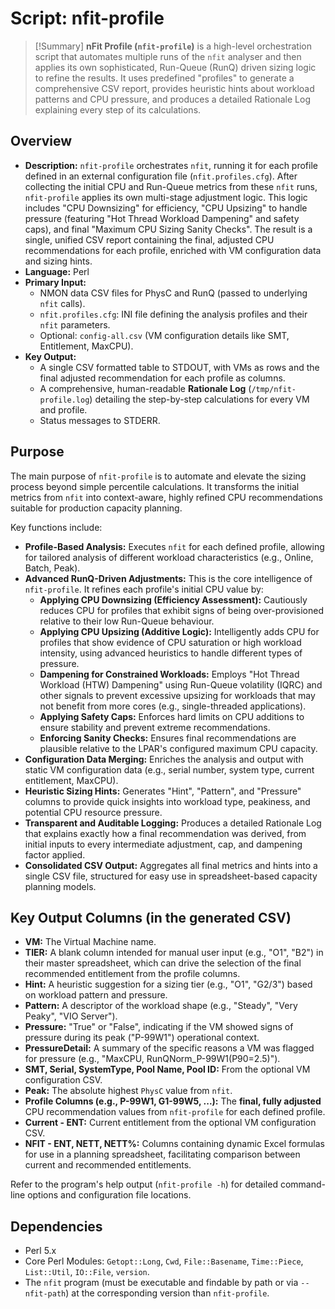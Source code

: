 # Script: nfit-profile

> [!Summary]
> **nFit Profile (`nfit-profile`)** is a high-level orchestration script that automates multiple runs of the `nfit` analyser and then applies its own sophisticated, Run-Queue (RunQ) driven sizing logic to refine the results. It uses predefined "profiles" to generate a comprehensive CSV report, provides heuristic hints about workload patterns and CPU pressure, and produces a detailed Rationale Log explaining every step of its calculations.

## Overview
- **Description:** `nfit-profile` orchestrates `nfit`, running it for each profile defined in an external configuration file (`nfit.profiles.cfg`). After collecting the initial CPU and Run-Queue metrics from these `nfit` runs, `nfit-profile` applies its own multi-stage adjustment logic. This logic includes "CPU Downsizing" for efficiency, "CPU Upsizing" to handle pressure (featuring "Hot Thread Workload Dampening" and safety caps), and final "Maximum CPU Sizing Sanity Checks". The result is a single, unified CSV report containing the final, adjusted CPU recommendations for each profile, enriched with VM configuration data and sizing hints.
- **Language:** Perl
- **Primary Input:**
    - NMON data CSV files for PhysC and RunQ (passed to underlying `nfit` calls).
    - `nfit.profiles.cfg`: INI file defining the analysis profiles and their `nfit` parameters.
    - Optional: `config-all.csv` (VM configuration details like SMT, Entitlement, MaxCPU).
- **Key Output:**
    - A single CSV formatted table to STDOUT, with VMs as rows and the final adjusted recommendation for each profile as columns.
    - A comprehensive, human-readable **Rationale Log** (`/tmp/nfit-profile.log`) detailing the step-by-step calculations for every VM and profile.
    - Status messages to STDERR.

## Purpose

The main purpose of `nfit-profile` is to automate and elevate the sizing process beyond simple percentile calculations. It transforms the initial metrics from `nfit` into context-aware, highly refined CPU recommendations suitable for production capacity planning.

Key functions include:
- **Profile-Based Analysis:** Executes `nfit` for each defined profile, allowing for tailored analysis of different workload characteristics (e.g., Online, Batch, Peak).
- **Advanced RunQ-Driven Adjustments:** This is the core intelligence of `nfit-profile`. It refines each profile's initial CPU value by:
    - **Applying CPU Downsizing (Efficiency Assessment):** Cautiously reduces CPU for profiles that exhibit signs of being over-provisioned relative to their low Run-Queue behaviour.
    - **Applying CPU Upsizing (Additive Logic):** Intelligently adds CPU for profiles that show evidence of CPU saturation or high workload intensity, using advanced heuristics to handle different types of pressure.
    - **Dampening for Constrained Workloads:** Employs "Hot Thread Workload (HTW) Dampening" using Run-Queue volatility (IQRC) and other signals to prevent excessive upsizing for workloads that may not benefit from more cores (e.g., single-threaded applications).
    - **Applying Safety Caps:** Enforces hard limits on CPU additions to ensure stability and prevent extreme recommendations.
    - **Enforcing Sanity Checks:** Ensures final recommendations are plausible relative to the LPAR's configured maximum CPU capacity.
- **Configuration Data Merging:** Enriches the analysis and output with static VM configuration data (e.g., serial number, system type, current entitlement, MaxCPU).
- **Heuristic Sizing Hints:** Generates "Hint", "Pattern", and "Pressure" columns to provide quick insights into workload type, peakiness, and potential CPU resource pressure.
- **Transparent and Auditable Logging:** Produces a detailed Rationale Log that explains exactly how a final recommendation was derived, from initial inputs to every intermediate adjustment, cap, and dampening factor applied.
- **Consolidated CSV Output:** Aggregates all final metrics and hints into a single CSV file, structured for easy use in spreadsheet-based capacity planning models.

## Key Output Columns (in the generated CSV)
- **VM:** The Virtual Machine name.
- **TIER:** A blank column intended for manual user input (e.g., "O1", "B2") in their master spreadsheet, which can drive the selection of the final recommended entitlement from the profile columns.
- **Hint:** A heuristic suggestion for a sizing tier (e.g., "O1", "G2/3") based on workload pattern and pressure.
- **Pattern:** A descriptor of the workload shape (e.g., "Steady", "Very Peaky", "VIO Server").
- **Pressure:** "True" or "False", indicating if the VM showed signs of pressure during its peak ("P-99W1") operational context.
- **PressureDetail:** A summary of the specific reasons a VM was flagged for pressure (e.g., "MaxCPU, RunQNorm_P-99W1(P90=2.5)").
- **SMT, Serial, SystemType, Pool Name, Pool ID:** From the optional VM configuration CSV.
- **Peak:** The absolute highest `PhysC` value from `nfit`.
- **Profile Columns (e.g., P-99W1, G1-99W5, ...):** The **final, fully adjusted** CPU recommendation values from `nfit-profile` for each defined profile.
- **Current - ENT:** Current entitlement from the optional VM configuration CSV.
- **NFIT - ENT, NETT, NETT%:** Columns containing dynamic Excel formulas for use in a planning spreadsheet, facilitating comparison between current and recommended entitlements.

Refer to the program's help output (`nfit-profile -h`) for detailed command-line options and configuration file locations.

## Dependencies
- Perl 5.x
- Core Perl Modules: `Getopt::Long`, `Cwd`, `File::Basename`, `Time::Piece`, `List::Util`, `IO::File`, `version`.
- The `nfit` program (must be executable and findable by path or via `--nfit-path`) at the corresponding version than `nfit-profile`.
